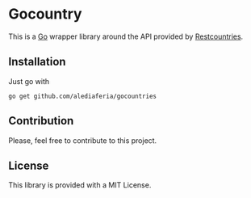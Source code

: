 # Gocountry
This is a [Go](golang.org) wrapper library around the API provided by [Restcountries](restcountries.eu).

## Installation
Just go with

`go get github.com/alediaferia/gocountries`


## Contribution
Please, feel free to contribute to this project.

## License
This library is provided with a MIT License.
